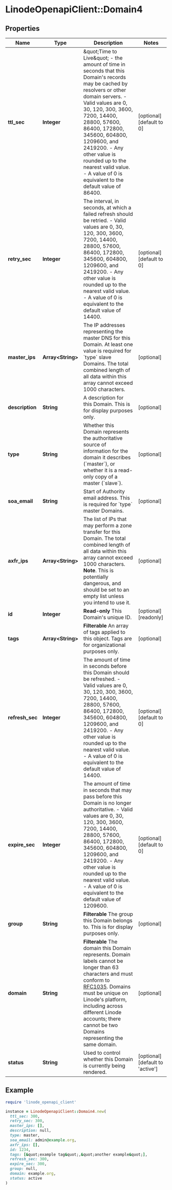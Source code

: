 # LinodeOpenapiClient::Domain4

## Properties

| Name | Type | Description | Notes |
| ---- | ---- | ----------- | ----- |
| **ttl_sec** | **Integer** | \&quot;Time to Live\&quot; - the amount of time in seconds that this Domain&#39;s records may be cached by resolvers or other domain servers.  - Valid values are 0, 30, 120, 300, 3600, 7200, 14400, 28800, 57600, 86400, 172800, 345600, 604800, 1209600, and 2419200. - Any other value is rounded up to the nearest valid value. - A value of 0 is equivalent to the default value of 86400. | [optional][default to 0] |
| **retry_sec** | **Integer** | The interval, in seconds, at which a failed refresh should be retried.  - Valid values are 0, 30, 120, 300, 3600, 7200, 14400, 28800, 57600, 86400, 172800, 345600, 604800, 1209600, and 2419200.  - Any other value is rounded up to the nearest valid value.  - A value of 0 is equivalent to the default value of 14400. | [optional][default to 0] |
| **master_ips** | **Array&lt;String&gt;** | The IP addresses representing the master DNS for this Domain. At least one value is required for &#x60;type&#x60; slave Domains. The total combined length of all data within this array cannot exceed 1000 characters. | [optional] |
| **description** | **String** | A description for this Domain. This is for display purposes only. | [optional] |
| **type** | **String** | Whether this Domain represents the authoritative source of information for the domain it describes (&#x60;master&#x60;), or whether it is a read-only copy of a master (&#x60;slave&#x60;). | [optional] |
| **soa_email** | **String** | Start of Authority email address. This is required for &#x60;type&#x60; master Domains. | [optional] |
| **axfr_ips** | **Array&lt;String&gt;** | The list of IPs that may perform a zone transfer for this Domain. The total combined length of all data within this array cannot exceed 1000 characters.  __Note__. This is potentially dangerous, and should be set to an empty list unless you intend to use it. | [optional] |
| **id** | **Integer** | __Read-only__ This Domain&#39;s unique ID. | [optional][readonly] |
| **tags** | **Array&lt;String&gt;** | __Filterable__ An array of tags applied to this object.  Tags are for organizational purposes only. | [optional] |
| **refresh_sec** | **Integer** | The amount of time in seconds before this Domain should be refreshed.  - Valid values are 0, 30, 120, 300, 3600, 7200, 14400, 28800, 57600, 86400, 172800, 345600, 604800, 1209600, and 2419200.  - Any other value is rounded up to the nearest valid value.  - A value of 0 is equivalent to the default value of 14400. | [optional][default to 0] |
| **expire_sec** | **Integer** | The amount of time in seconds that may pass before this Domain is no longer authoritative.  - Valid values are 0, 30, 120, 300, 3600, 7200, 14400, 28800, 57600, 86400, 172800, 345600, 604800, 1209600, and 2419200.  - Any other value is rounded up to the nearest valid value.  - A value of 0 is equivalent to the default value of 1209600. | [optional][default to 0] |
| **group** | **String** | __Filterable__ The group this Domain belongs to.  This is for display purposes only. | [optional] |
| **domain** | **String** | __Filterable__ The domain this Domain represents. Domain labels cannot be longer than 63 characters and must conform to [RFC1035](https://tools.ietf.org/html/rfc1035). Domains must be unique on Linode&#39;s platform, including across different Linode accounts; there cannot be two Domains representing the same domain. | [optional] |
| **status** | **String** | Used to control whether this Domain is currently being rendered. | [optional][default to &#39;active&#39;] |

## Example

```ruby
require 'linode_openapi_client'

instance = LinodeOpenapiClient::Domain4.new(
  ttl_sec: 300,
  retry_sec: 300,
  master_ips: [],
  description: null,
  type: master,
  soa_email: admin@example.org,
  axfr_ips: [],
  id: 1234,
  tags: [&quot;example tag&quot;,&quot;another example&quot;],
  refresh_sec: 300,
  expire_sec: 300,
  group: null,
  domain: example.org,
  status: active
)
```

